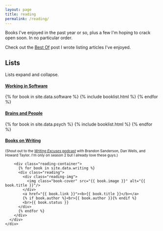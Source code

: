 ```yaml
---
layout: page
title: reading
permalink: /reading/
---
```


Books I've enjoyed in the past year or so, plus a few I'm hoping to crack open soon. In no particular order.

Check out the <a href="{{ site.baseurl }}/best_practices/2015/04/10/best-of/">Best Of</a> post I wrote listing articles I've enjoyed.

## Lists

Lists expand and collapse.

<div class="panel-group" id="accordion" role="tablist" aria-multiselectable="true">
  <div class="panel panel-default">
    <div class="panel-heading" role="tab" id="software">
      <h4 class="panel-title">
        <a role="button" data-toggle="collapse" data-parent="#accordion" href="#software-list" aria-expanded="true" aria-controls="software-list">
          Working in Software
        </a>
      </h4>
    </div>
    <div id="software-list" class="panel-collapse collapse in" role="tabpanel" aria-labelledby="software">
      <div class="panel-body">
        <div class="reading-container">
          {% for book in site.data.software %}
          {% include booklist.html %}
          {% endfor %}
        </div>
      </div>
    </div>
  </div>
  <div class="panel panel-default">
    <div class="panel-heading" role="tab" id="psych">
      <h4 class="panel-title">
        <a class="collapsed" role="button" data-toggle="collapse" data-parent="#accordion" href="#psych-list" aria-expanded="false" aria-controls="psych-list">
          Brains and People
        </a>
      </h4>
    </div>
    <div id="psych-list" class="panel-collapse collapse" role="tabpanel" aria-labelledby="psych">
      <div class="panel-body">
        <div class="reading-container">
          {% for book in site.data.psych %}
          {% include booklist.html %}
          {% endfor %}
        </div>
      </div>
    </div>
  </div>
  <div class="panel panel-default">
    <div class="panel-heading" role="tab" id="writing">
      <h4 class="panel-title">
        <a class="collapsed" role="button" data-toggle="collapse" data-parent="#accordion" href="#writing-list" aria-expanded="false" aria-controls="writing-list">
          Books on Writing
        </a>
      </h4>
    </div>
    <div id="writing-list" class="panel-collapse collapse" role="tabpanel" aria-labelledby="writing">
      <div class="panel-body">
        <p class="text-muted">
          <small>
            (Shout out to the <a href="http://www.writingexcuses.com/season001/"><i>Writing Excuses</i> podcast</a> with Brandon Sanderson, Dan Wells, and Howard Taylor. I'm only on season 2 but I already love these guys.)
          </small>
        </p>

        <div class="reading-container">
          {% for book in site.data.writing %}
          <div class="reading">
            <div class="reading-img">
              <img class="book-cover" src="{{ book.image }}" alt="{{ book.title }}"/>
            </div>
            <a href="{{ book.link }}"><b>{{ book.title }}</b></a>
            {% if book.author %}<br>{{ book.author }}{% endif %}
            <br>{{ book.status }}
          </div>
          {% endfor %}
        </div>
      </div>
    </div>
  </div>

</div>